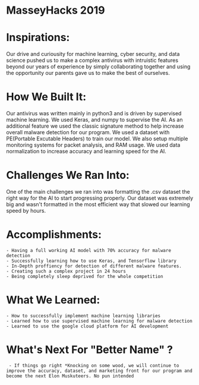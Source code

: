 # MasseyHacks 2019

  # Inspirations: 
   Our drive and curiousity for machine learning, cyber security, and data science pushed us to make a complex antivirus with intruistic features beyond our years of experience by simply collaborating together and using the opportunity our parents gave us to make the best of ourselves. 



  # How We Built It:

   Our antivirus was written mainly in python3 and is driven by supervised machine learning. We used Keras, and numpy to supervise the AI. As an additional feature we used the classic signature method to help increase overall malware detection for our program. We used a dataset with PE(Portable Excutable Headers) to train our model. We also setup multiple monitoring systems for packet analysis, and RAM usage. We used data normalization to increase accuracy and learning speed for the AI. 


  # Challenges We Ran Into:

  One of the main challenges we ran into was formatting the .csv dataset the right way for the AI to start progressing properly. Our dataset was extremely big and wasn't formatted in the most efficient way that slowed our learning speed by hours. 


  # Accomplishments:
    - Having a full working AI model with 70% accuracy for malware detection
    - Successfully learning how to use Keras, and Tensorflow library
    - In-Depth proffiency for detection of different malware features.
    - Creating such a complex project in 24 hours
    - Being completely sleep deprived for the whole competition 
    
  
  # What We Learned:
    - How to successfully implement machine learning libraries 
    - Learned how to use supervised machine learning for malware detection
    - Learned to use the google cloud platform for AI development 
    
    
  # What's Next For "Better Name" ?
     - If things go right *Knocking on some wood, we will continue to improve the accuracy, dataset, and marketing front for our program and become the next Elon Muskuteers. No pun intended 
    
